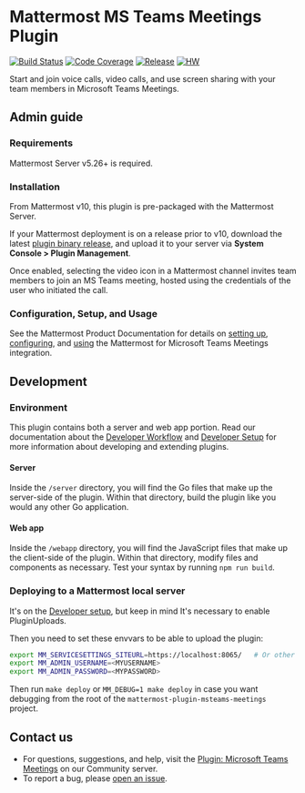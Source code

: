 # Mattermost MS Teams Meetings Plugin

[![Build Status](https://img.shields.io/circleci/project/github/mattermost/mattermost-plugin-msteams-meetings/master)](https://circleci.com/gh/mattermost/mattermost-plugin-msteams-meetings)
[![Code Coverage](https://img.shields.io/codecov/c/github/mattermost/mattermost-plugin-msteams-meetings/master)](https://codecov.io/gh/mattermost/mattermost-plugin-msteams-meetings)
[![Release](https://img.shields.io/github/v/release/mattermost/mattermost-plugin-msteams-meetings)](https://github.com/mattermost/mattermost-plugin-msteams-meetings/releases/latest)
[![HW](https://img.shields.io/github/issues/mattermost/mattermost-plugin-msteams-meetings/Up%20For%20Grabs?color=dark%20green&label=Help%20Wanted)](https://github.com/mattermost/mattermost-plugin-msteams-meetings/issues?q=is%3Aissue+is%3Aopen+sort%3Aupdated-desc+label%3A%22Up+For+Grabs%22+label%3A%22Help+Wanted%22)

Start and join voice calls, video calls, and use screen sharing with your team members in Microsoft Teams Meetings.

## Admin guide

### Requirements

Mattermost Server v5.26+ is required.

### Installation

From Mattermost v10, this plugin is pre-packaged with the Mattermost Server.

If your Mattermost deployment is on a release prior to v10, download the latest [plugin binary release](https://github.com/mattermost/mattermost-plugin-msteams-meetings/releases), and upload it to your server via **System Console > Plugin Management**.

Once enabled, selecting the video icon in a Mattermost channel invites team members to join an MS Teams meeting, hosted using the credentials of the user who initiated the call.

### Configuration, Setup, and Usage

See the Mattermost Product Documentation for details on [setting up](https://docs.mattermost.com/integrate/microsoft-teams-meetings-interoperability.html#setup), [configuring](https://docs.mattermost.com/integrate/microsoft-teams-meetings-interoperability.html#enable-and-configure-the-microsoft-teams-meetings-integration-in-mattermost), and [using](https://docs.mattermost.com/integrate/microsoft-teams-meetings-interoperability.html#usage) the Mattermost for Microsoft Teams Meetings integration.

## Development

### Environment

This plugin contains both a server and web app portion. Read our documentation about the [Developer Workflow](https://developers.mattermost.com/integrate/plugins/developer-workflow/) and [Developer Setup](https://developers.mattermost.com/integrate/plugins/developer-setup/) for more information about developing and extending plugins.

#### Server

Inside the `/server` directory, you will find the Go files that make up the server-side of the plugin. Within that directory, build the plugin like you would any other Go application.

#### Web app

Inside the `/webapp` directory, you will find the JavaScript files that make up the client-side of the plugin. Within that directory, modify files and components as necessary. Test your syntax by running `npm run build`.

### Deploying to a Mattermost local server

It's on the [Developer setup](https://developers.mattermost.com/integrate/plugins/developer-setup/#deploy-with-local-mode), but keep in mind It's necessary to enable PluginUploads.

Then you need to set these envvars to be able to upload the plugin:

```bash
export MM_SERVICESETTINGS_SITEURL=https://localhost:8065/   # Or other if needed
export MM_ADMIN_USERNAME=<MYUSERNAME>
export MM_ADMIN_PASSWORD=<MYPASSWORD>
```

Then run `make deploy` or `MM_DEBUG=1 make deploy` in case you want debugging from the root of the `mattermost-plugin-msteams-meetings` project.

## Contact us

- For questions, suggestions, and help, visit the [Plugin: Microsoft Teams Meetings](https://community.mattermost.com/core/channels/plugin-microsoft-teams-meetings) on our Community server.
- To report a bug, please [open an issue](https://github.com/mattermost/mattermost-plugin-msteams-meetings/issues).
